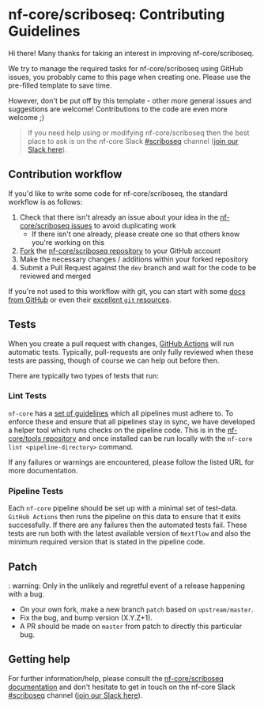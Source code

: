 # nf-core/scriboseq: Contributing Guidelines

Hi there!
Many thanks for taking an interest in improving nf-core/scriboseq.

We try to manage the required tasks for nf-core/scriboseq using GitHub issues, you probably came to this page when creating one.
Please use the pre-filled template to save time.

However, don't be put off by this template - other more general issues and suggestions are welcome!
Contributions to the code are even more welcome ;)

> If you need help using or modifying nf-core/scriboseq then the best place to ask is on the nf-core Slack [#scriboseq](https://nfcore.slack.com/channels/scriboseq) channel ([join our Slack here](https://nf-co.re/join/slack)).

## Contribution workflow

If you'd like to write some code for nf-core/scriboseq, the standard workflow is as follows:

1. Check that there isn't already an issue about your idea in the [nf-core/scriboseq issues](https://github.com/nf-core/scriboseq/issues) to avoid duplicating work
    * If there isn't one already, please create one so that others know you're working on this
2. [Fork](https://help.github.com/en/github/getting-started-with-github/fork-a-repo) the [nf-core/scriboseq repository](https://github.com/nf-core/scriboseq) to your GitHub account
3. Make the necessary changes / additions within your forked repository
4. Submit a Pull Request against the `dev` branch and wait for the code to be reviewed and merged

If you're not used to this workflow with git, you can start with some [docs from GitHub](https://help.github.com/en/github/collaborating-with-issues-and-pull-requests) or even their [excellent `git` resources](https://try.github.io/).

## Tests

When you create a pull request with changes, [GitHub Actions](https://github.com/features/actions) will run automatic tests.
Typically, pull-requests are only fully reviewed when these tests are passing, though of course we can help out before then.

There are typically two types of tests that run:

### Lint Tests

`nf-core` has a [set of guidelines](https://nf-co.re/developers/guidelines) which all pipelines must adhere to.
To enforce these and ensure that all pipelines stay in sync, we have developed a helper tool which runs checks on the pipeline code. This is in the [nf-core/tools repository](https://github.com/nf-core/tools) and once installed can be run locally with the `nf-core lint <pipeline-directory>` command.

If any failures or warnings are encountered, please follow the listed URL for more documentation.

### Pipeline Tests

Each `nf-core` pipeline should be set up with a minimal set of test-data.
`GitHub Actions` then runs the pipeline on this data to ensure that it exits successfully.
If there are any failures then the automated tests fail.
These tests are run both with the latest available version of `Nextflow` and also the minimum required version that is stated in the pipeline code.

## Patch

: warning: Only in the unlikely and regretful event of a release happening with a bug.

* On your own fork, make a new branch `patch` based on `upstream/master`.
* Fix the bug, and bump version (X.Y.Z+1).
* A PR should be made on `master` from patch to directly this particular bug.

## Getting help

For further information/help, please consult the [nf-core/scriboseq documentation](https://nf-co.re/nf-core/scriboseq/docs) and don't hesitate to get in touch on the nf-core Slack [#scriboseq](https://nfcore.slack.com/channels/scriboseq) channel ([join our Slack here](https://nf-co.re/join/slack)).
